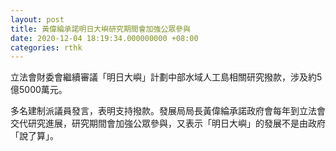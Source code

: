 ```yaml
---
layout: post
title: 黃偉綸承諾明日大嶼研究期間會加強公眾參與
date: 2020-12-04 18:19:34.000000000 +08:00
categories: rthk
---
```


立法會財委會繼續審議「明日大嶼」計劃中部水域人工島相關研究撥款，涉及約5億5000萬元。

多名建制派議員發言，表明支持撥款。發展局局長黃偉綸承諾政府會每年到立法會交代研究進展，研究期間會加強公眾參與，又表示「明日大嶼」的發展不是由政府「說了算」。
